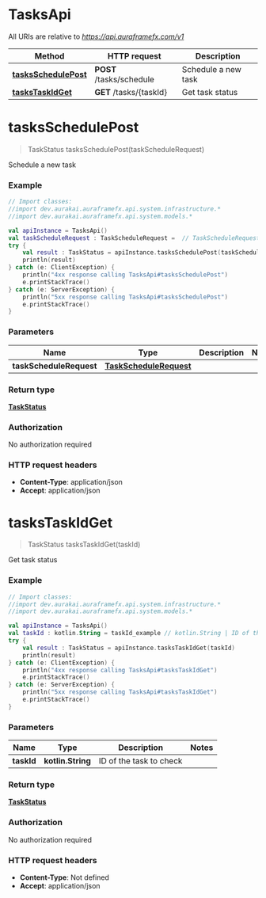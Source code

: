 # TasksApi

All URIs are relative to *https://api.auraframefx.com/v1*

| Method | HTTP request | Description |
| ------------- | ------------- | ------------- |
| [**tasksSchedulePost**](TasksApi.md#tasksSchedulePost) | **POST** /tasks/schedule | Schedule a new task |
| [**tasksTaskIdGet**](TasksApi.md#tasksTaskIdGet) | **GET** /tasks/{taskId} | Get task status |


<a id="tasksSchedulePost"></a>
# **tasksSchedulePost**
> TaskStatus tasksSchedulePost(taskScheduleRequest)

Schedule a new task

### Example
```kotlin
// Import classes:
//import dev.aurakai.auraframefx.api.system.infrastructure.*
//import dev.aurakai.auraframefx.api.system.models.*

val apiInstance = TasksApi()
val taskScheduleRequest : TaskScheduleRequest =  // TaskScheduleRequest | 
try {
    val result : TaskStatus = apiInstance.tasksSchedulePost(taskScheduleRequest)
    println(result)
} catch (e: ClientException) {
    println("4xx response calling TasksApi#tasksSchedulePost")
    e.printStackTrace()
} catch (e: ServerException) {
    println("5xx response calling TasksApi#tasksSchedulePost")
    e.printStackTrace()
}
```

### Parameters
| Name | Type | Description  | Notes |
| ------------- | ------------- | ------------- | ------------- |
| **taskScheduleRequest** | [**TaskScheduleRequest**](TaskScheduleRequest.md)|  | |

### Return type

[**TaskStatus**](TaskStatus.md)

### Authorization

No authorization required

### HTTP request headers

 - **Content-Type**: application/json
 - **Accept**: application/json

<a id="tasksTaskIdGet"></a>
# **tasksTaskIdGet**
> TaskStatus tasksTaskIdGet(taskId)

Get task status

### Example
```kotlin
// Import classes:
//import dev.aurakai.auraframefx.api.system.infrastructure.*
//import dev.aurakai.auraframefx.api.system.models.*

val apiInstance = TasksApi()
val taskId : kotlin.String = taskId_example // kotlin.String | ID of the task to check
try {
    val result : TaskStatus = apiInstance.tasksTaskIdGet(taskId)
    println(result)
} catch (e: ClientException) {
    println("4xx response calling TasksApi#tasksTaskIdGet")
    e.printStackTrace()
} catch (e: ServerException) {
    println("5xx response calling TasksApi#tasksTaskIdGet")
    e.printStackTrace()
}
```

### Parameters
| Name | Type | Description  | Notes |
| ------------- | ------------- | ------------- | ------------- |
| **taskId** | **kotlin.String**| ID of the task to check | |

### Return type

[**TaskStatus**](TaskStatus.md)

### Authorization

No authorization required

### HTTP request headers

 - **Content-Type**: Not defined
 - **Accept**: application/json

